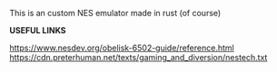 This is an custom NES emulator made in rust (of course) 

**USEFUL LINKS**

https://www.nesdev.org/obelisk-6502-guide/reference.html
https://cdn.preterhuman.net/texts/gaming_and_diversion/nestech.txt
